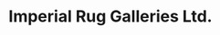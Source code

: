 ---
title: "Imperial Rug Galleries Ltd."
url: /toronto/imperial-rug-galleries-ltd/
shop: Allgemein
---
